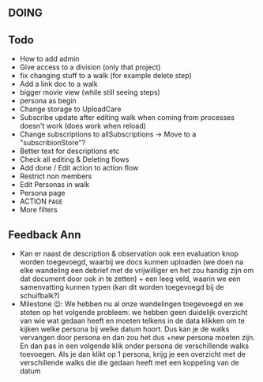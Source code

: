## DOING


## Todo
- How to add admin
- Give access to a division (only that project)
- fix changing stuff to a walk (for example delete step)
- Add a link doc to a walk
- bigger movie view (while still seeing steps)
- persona as begin
- Change storage to UploadCare
- Subscribe update after editing walk when coming from processes doesn't work (does work when reload)
- Change subscriptions to allSubscriptions -> Move to a "subscribionStore"?
- Better text for descriptions etc
- Check all editing & Deleting flows
- Add done / Edit action to action flow
- Restrict non members
- Edit Personas in walk
- Persona page
- ACTION `PAGE`
- More filters

## Feedback Ann
- Kan er naast de description & observation ook een evaluation knop worden toegevoegd, waarbij we docs kunnen uploaden (we doen na elke wandeling een debrief met de vrijwilliger en het zou handig zijn om dat document door ook in te zetten) + een leeg veld, waarin we een samenvatting kunnen typen (kan dit worden toegevoegd bij de schuifbalk?)
- Milestone 😉: We hebben nu al onze wandelingen toegevoegd en we stoten op het volgende probleem: we hebben geen duidelijk overzicht van wie wat gedaan heeft en moeten telkens in de data klikken om te kijken welke persona bij welke datum hoort. Dus kan je de walks vervangen door persona en dan zou het dus +new persona moeten zijn. En dan pas in een volgende klik onder persona de verschillende walks toevoegen. Als je dan klikt op 1 persona, krijg je een overzicht met de verschillende walks die die gedaan heeft met een koppeling van de datum


